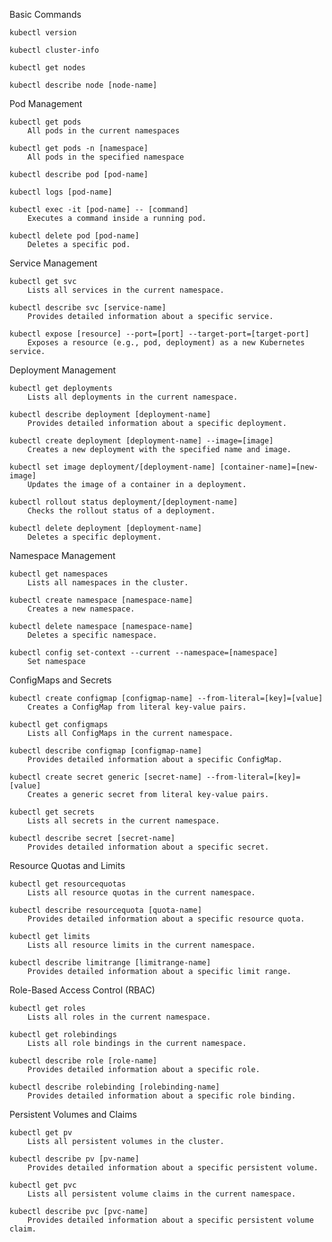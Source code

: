 Basic Commands

    kubectl version
    
    kubectl cluster-info

    kubectl get nodes
    
    kubectl describe node [node-name]

Pod Management

    kubectl get pods    
        All pods in the current namespaces

    kubectl get pods -n [namespace]
        All pods in the specified namespace

    kubectl describe pod [pod-name]

    kubectl logs [pod-name]

    kubectl exec -it [pod-name] -- [command]
        Executes a command inside a running pod.

    kubectl delete pod [pod-name]
        Deletes a specific pod.

Service Management

    kubectl get svc
        Lists all services in the current namespace.

    kubectl describe svc [service-name]
        Provides detailed information about a specific service.

    kubectl expose [resource] --port=[port] --target-port=[target-port]
        Exposes a resource (e.g., pod, deployment) as a new Kubernetes service.

Deployment Management

    kubectl get deployments
        Lists all deployments in the current namespace.

    kubectl describe deployment [deployment-name]
        Provides detailed information about a specific deployment.

    kubectl create deployment [deployment-name] --image=[image]
        Creates a new deployment with the specified name and image.

    kubectl set image deployment/[deployment-name] [container-name]=[new-image]
        Updates the image of a container in a deployment.

    kubectl rollout status deployment/[deployment-name]
        Checks the rollout status of a deployment.

    kubectl delete deployment [deployment-name]
        Deletes a specific deployment.

Namespace Management

    kubectl get namespaces
        Lists all namespaces in the cluster.

    kubectl create namespace [namespace-name]
        Creates a new namespace.

    kubectl delete namespace [namespace-name]
        Deletes a specific namespace.

    kubectl config set-context --current --namespace=[namespace]
        Set namespace

ConfigMaps and Secrets

    kubectl create configmap [configmap-name] --from-literal=[key]=[value]
        Creates a ConfigMap from literal key-value pairs.

    kubectl get configmaps
        Lists all ConfigMaps in the current namespace.

    kubectl describe configmap [configmap-name]
        Provides detailed information about a specific ConfigMap.

    kubectl create secret generic [secret-name] --from-literal=[key]=[value]
        Creates a generic secret from literal key-value pairs.

    kubectl get secrets
        Lists all secrets in the current namespace.

    kubectl describe secret [secret-name]
        Provides detailed information about a specific secret.

Resource Quotas and Limits

    kubectl get resourcequotas
        Lists all resource quotas in the current namespace.

    kubectl describe resourcequota [quota-name]
        Provides detailed information about a specific resource quota.

    kubectl get limits
        Lists all resource limits in the current namespace.

    kubectl describe limitrange [limitrange-name]
        Provides detailed information about a specific limit range.

Role-Based Access Control (RBAC)

    kubectl get roles
        Lists all roles in the current namespace.

    kubectl get rolebindings
        Lists all role bindings in the current namespace.

    kubectl describe role [role-name]
        Provides detailed information about a specific role.

    kubectl describe rolebinding [rolebinding-name]
        Provides detailed information about a specific role binding.

Persistent Volumes and Claims

    kubectl get pv
        Lists all persistent volumes in the cluster.

    kubectl describe pv [pv-name]
        Provides detailed information about a specific persistent volume.

    kubectl get pvc
        Lists all persistent volume claims in the current namespace.

    kubectl describe pvc [pvc-name]
        Provides detailed information about a specific persistent volume claim.
